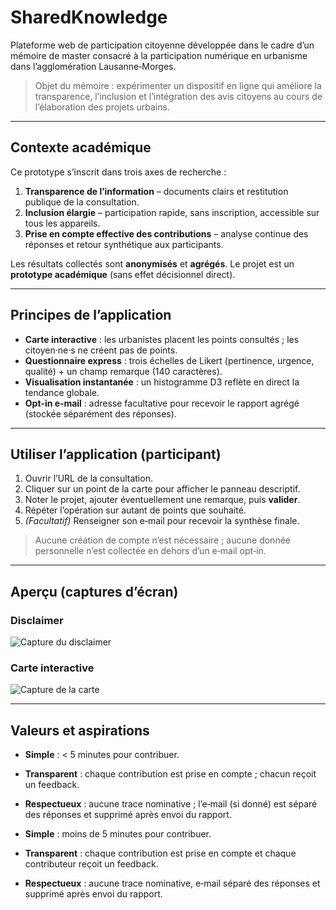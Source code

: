 # SharedKnowledge

Plateforme web de participation citoyenne développée dans le cadre d’un mémoire de master consacré à la participation numérique en urbanisme dans l’agglomération Lausanne‑Morges.

> Objet du mémoire : expérimenter un dispositif en ligne qui améliore la transparence, l’inclusion et l’intégration des avis citoyens au cours de l’élaboration des projets urbains.

---

## Contexte académique

Ce prototype s’inscrit dans trois axes de recherche :
1. **Transparence de l’information** – documents clairs et restitution publique de la consultation.  
2. **Inclusion élargie** – participation rapide, sans inscription, accessible sur tous les appareils.  
3. **Prise en compte effective des contributions** – analyse continue des réponses et retour synthétique aux participants.

Les résultats collectés sont **anonymisés** et **agrégés**. Le projet est un **prototype académique** (sans effet décisionnel direct).

---

## Principes de l’application

- **Carte interactive** : les urbanistes placent les points consultés ; les citoyen·ne·s ne créent pas de points.
- **Questionnaire express** : trois échelles de Likert (pertinence, urgence, qualité) + un champ remarque (140 caractères).
- **Visualisation instantanée** : un histogramme D3 reflète en direct la tendance globale.
- **Opt‑in e‑mail** : adresse facultative pour recevoir le rapport agrégé (stockée séparément des réponses).

---

## Utiliser l’application (participant)

1. Ouvrir l’URL de la consultation.  
2. Cliquer sur un point de la carte pour afficher le panneau descriptif.  
3. Noter le projet, ajouter éventuellement une remarque, puis **valider**.  
4. Répéter l’opération sur autant de points que souhaité.  
5. *(Facultatif)* Renseigner son e‑mail pour recevoir la synthèse finale.

> Aucune création de compte n’est nécessaire ; aucune donnée personnelle n’est collectée en dehors d’un e‑mail opt‑in.

---

## Aperçu (captures d’écran)

### Disclaimer
![Capture du disclaimer](jpg/disclaimer.png "Aperçu du bandeau/encadré de disclaimer affiché aux participantes et participants")

### Carte interactive
![Capture de la carte](jpg/carte.png "Aperçu de la carte avec les points de consultation")

---

## Valeurs et aspirations

- **Simple** : < 5 minutes pour contribuer.  
- **Transparent** : chaque contribution est prise en compte ; chacun reçoit un feedback.  
- **Respectueux** : aucune trace nominative ; l’e‑mail (si donné) est séparé des réponses et supprimé après envoi du rapport.


- **Simple** : moins de 5 minutes pour contribuer.
- **Transparent** : chaque contribution est prise en compte et chaque contributeur reçoit un feedback.
- **Respectueux** : aucune trace nominative, e‑mail séparé des réponses et supprimé après envoi du rapport.


